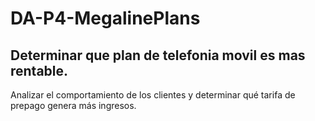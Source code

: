 # DA-P4-MegalinePlans
## Determinar que plan de telefonia movil es mas rentable.
Analizar el comportamiento de los clientes y determinar qué tarifa de prepago genera más ingresos.
